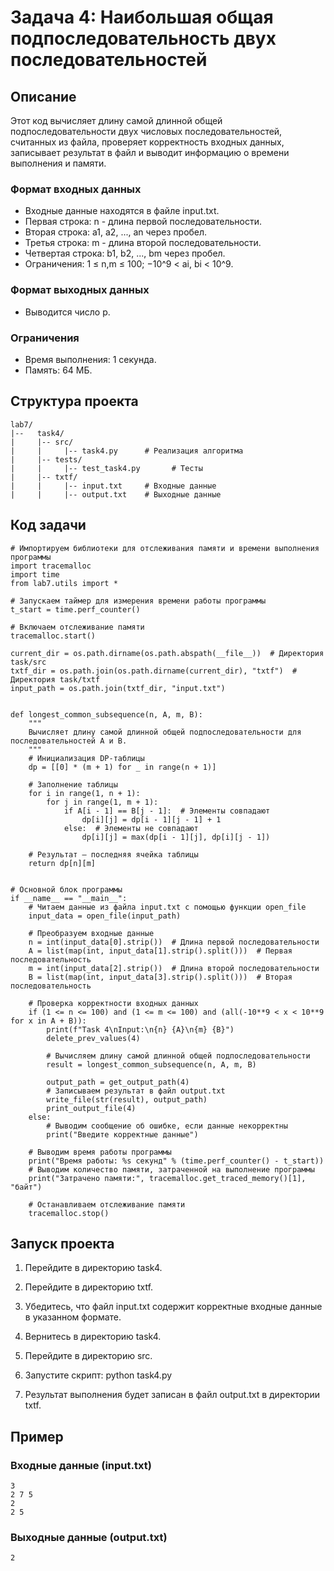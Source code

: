 # Задача 4: Наибольшая общая подпоследовательность двух последовательностей

## Описание

Этот код вычисляет длину самой длинной общей подпоследовательности двух числовых последовательностей, считанных из файла, проверяет корректность входных данных, записывает результат в файл и выводит информацию о времени выполнения и памяти.
### Формат входных данных
- Входные данные находятся в файле input.txt.
- Первая строка: n - длина первой последовательности.
- Вторая строка: a1, a2, ..., an через пробел.
- Третья строка: m - длина второй последовательности.
- Четвертая строка: b1, b2, ..., bm через пробел.
- Ограничения: 1 ≤ n,m ≤ 100; −10^9 < ai, bi < 10^9.

### Формат выходных данных
- Выводится число p.

### Ограничения
- Время выполнения: 1 секунда.
- Память: 64 МБ.

## Структура проекта
```
lab7/
|--   task4/
|     |-- src/
|     |     |-- task4.py      # Реализация алгоритма
|     |-- tests/
|     |     |-- test_task4.py       # Тесты
|     |-- txtf/
|     |     |-- input.txt     # Входные данные
|     |     |-- output.txt    # Выходные данные
```
## Код задачи
```
# Импортируем библиотеки для отслеживания памяти и времени выполнения программы
import tracemalloc
import time
from lab7.utils import *

# Запускаем таймер для измерения времени работы программы
t_start = time.perf_counter()

# Включаем отслеживание памяти
tracemalloc.start()

current_dir = os.path.dirname(os.path.abspath(__file__))  # Директория task/src
txtf_dir = os.path.join(os.path.dirname(current_dir), "txtf")  # Директория task/txtf
input_path = os.path.join(txtf_dir, "input.txt")


def longest_common_subsequence(n, A, m, B):
    """
    Вычисляет длину самой длинной общей подпоследовательности для последовательностей A и B.
    """
    # Инициализация DP-таблицы
    dp = [[0] * (m + 1) for _ in range(n + 1)]

    # Заполнение таблицы
    for i in range(1, n + 1):
        for j in range(1, m + 1):
            if A[i - 1] == B[j - 1]:  # Элементы совпадают
                dp[i][j] = dp[i - 1][j - 1] + 1
            else:  # Элементы не совпадают
                dp[i][j] = max(dp[i - 1][j], dp[i][j - 1])

    # Результат — последняя ячейка таблицы
    return dp[n][m]


# Основной блок программы
if __name__ == "__main__":
    # Читаем данные из файла input.txt с помощью функции open_file
    input_data = open_file(input_path)

    # Преобразуем входные данные
    n = int(input_data[0].strip())  # Длина первой последовательности
    A = list(map(int, input_data[1].strip().split()))  # Первая последовательность
    m = int(input_data[2].strip())  # Длина второй последовательности
    B = list(map(int, input_data[3].strip().split()))  # Вторая последовательность

    # Проверка корректности входных данных
    if (1 <= n <= 100) and (1 <= m <= 100) and (all(-10**9 < x < 10**9 for x in A + B)):
        print(f"Task 4\nInput:\n{n} {A}\n{m} {B}")
        delete_prev_values(4)

        # Вычисляем длину самой длинной общей подпоследовательности
        result = longest_common_subsequence(n, A, m, B)

        output_path = get_output_path(4)
        # Записываем результат в файл output.txt
        write_file(str(result), output_path)
        print_output_file(4)
    else:
        # Выводим сообщение об ошибке, если данные некорректны
        print("Введите корректные данные")

    # Выводим время работы программы
    print("Время работы: %s секунд" % (time.perf_counter() - t_start))
    # Выводим количество памяти, затраченной на выполнение программы
    print("Затрачено памяти:", tracemalloc.get_traced_memory()[1], "байт")

    # Останавливаем отслеживание памяти
    tracemalloc.stop()

```
## Запуск проекта

1. Перейдите в директорию task4.
2. Перейдите в директорию txtf.
3. Убедитесь, что файл input.txt содержит корректные входные данные в указанном формате.
4. Вернитесь в директорию task4.
5. Перейдите в директорию src.
6. Запустите скрипт:
      python task4.py
   
7. Результат выполнения будет записан в файл output.txt в директории txtf.

## Пример

### Входные данные (input.txt)
```
3
2 7 5
2
2 5
```


### Выходные данные (output.txt)
```
2
```

